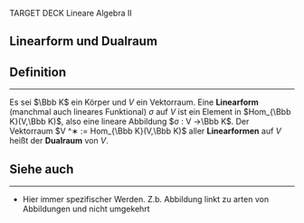 
TARGET DECK
Lineare Algebra II

Linearform und Dualraum
--
## Definition
***
Es sei $\Bbb K$ ein Körper und $V$ ein Vektorraum. Eine **Linearform** (manchmal auch lineares Funktional) $σ$ auf $V$ ist ein Element in $Hom_{\Bbb K}(V,\Bbb K)$, also eine lineare Abbildung $σ : V →\Bbb K$. Der Vektorraum $V ^∗ := Hom_{\Bbb K}(V,\Bbb K)$ aller **Linearformen** auf $V$ heißt der **Dualraum** von $V$.
## Siehe auch
***
* Hier immer spezifischer Werden. Z.b. Abbildung linkt zu arten von Abbildungen und nicht umgekehrt